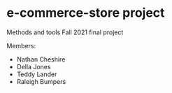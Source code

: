 # e-commerce-store project
Methods and tools Fall 2021 final project

Members:
- Nathan Cheshire
- Della Jones
- Teddy Lander
- Raleigh Bumpers
